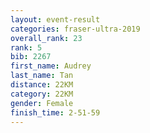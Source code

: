 ```yaml
---
layout: event-result 
categories: fraser-ultra-2019 
overall_rank: 23
rank: 5
bib: 2267
first_name: Audrey
last_name: Tan
distance: 22KM
category: 22KM
gender: Female
finish_time: 2-51-59
---
```

